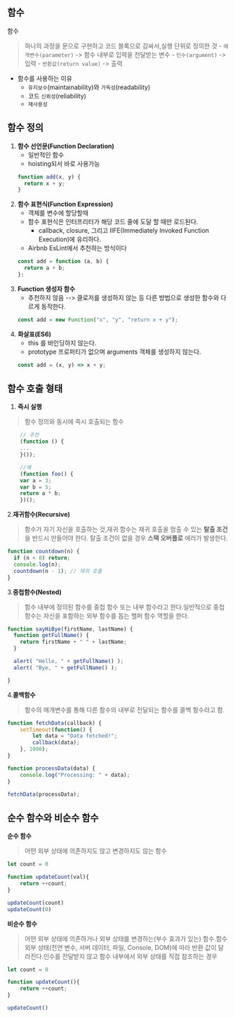## 함수

함수
> 하나의 과정을 문으로 구현하고 코드 블록으로 감싸서,실행 단위로 정의한 것
    - `매개변수(parameter)` -> 함수 내부로 입력을 전달받는 변수
    - `인수(argument)` -> 입력
    - `반환값(return value)` -> 출력
  - 함수를 사용하는 이유
    - `유지보수`(maintainability)와 `가독성`(readability)
    - 코드 `신뢰성`(reliability)
    - `재사용성`

## 함수 정의

1.  **함수 선언문(Function Declaration)**
    - 일반적인 함수
    - hoisting되서 바로 사용가능
    ```js
    function add(x, y) {
      return x + y;
    }
    ```
2.  **함수 표현식(Function Expression)**
    - 객체를 변수에 할당할때
    - 함수 표현식은 인터프리터가 해당 코드 줄에 도달 할 때만 로드된다.
      - callback, closure, 그리고 IIFE(Immediately Invoked Function Execution)에 유리하다.
    - Airbnb EsLint에서 추천하는 방식이다
    ```js
    const add = function (a, b) {
      return a + b;
    };
    ```
3.  **Function 생성자 함수**
    - 추천하지 않음 --> 클로저를 생성하지 않는 등 다른 방법으로 생성한 함수와 다르게 동작한다.
    ```js
    const add = new Function("x", "y", "return x + y");
    ```
4. **화살표(ES6)**
    - this 를 바인딩하지 않는다.
    - prototype 프로퍼티가 없으며 arguments 객체를 생성하지 않는다.
    ```js
    const add = (x, y) => x + y;
    ```

## 함수 호출 형태 
 1. **즉시 실행**
>함수 정의와 동시에 즉시 호출되는 함수
```js
    // 추천
    (function () {
    ...
    }());

    //예
    (function foo() {
    var a = 3;
    var b = 5;
    return a * b;
    })();
```
2.**재귀함수(Recursive)**
>함수가 자기 자신을 호출하는 것,재귀 함수는 재귀 호출을 멈출 수 있는 **탈출 조건**을 반드시 만들어야 한다. 탈출 조건이 없을 경우 **스택 오버플로** 에러가 발생한다.
```js
function countdown(n) {
  if (n < 0) return;
  console.log(n);
  countdown(n - 1); // 재귀 호출
}
```
3.**중첩함수(Nested)**
>함수 내부에 정의된 함수를 중첩 함수 또는 내부 함수라고 한다.일반적으로 중첩 함수는 자신을 포함하는 외부 함수를 돕는 헬퍼 함수 역할을 한다.
```js
function sayHiBye(firstName, lastName) {
  function getFullName() {
    return firstName + " " + lastName;
  }

  alert( "Hello, " + getFullName() );
  alert( "Bye, " + getFullName() );

}
```

4.**콜백함수**
>함수의 매개변수를 통해 다른 함수의 내부로 전달되는 함수를 콜백 함수라고 함. 
```js
function fetchData(callback) {
    setTimeout(function() {
        let data = "Data fetched!";
        callback(data); 
    }, 1000);
}

function processData(data) {
    console.log("Processing: " + data);
}

fetchData(processData);
```

## 순수 함수와 비순수 함수

**순수 함수**
 >어떤 외부 상태에 의존하지도 않고 변경하지도 않는 함수



```js
let count = 0 

function updateCount(val){
    return ++count;
}

updateCount(count)
updateCount(0)

```





**비순수 함수**
>어떤 외부 상태에 의존하거나 외부 상태를 변경하는(부수 효과가 있는) 함수.함수 외부 상태(전연 변수, 서버 데이터, 파일, Console, DOM)에 따라 반환 값이 달라진다.인수를 전달받지 않고 함수 내부에서 외부 상태를 직접 참조하는 경우


```js
let count = 0 

function updateCount(){
    return ++count;
}

updateCount()

```
